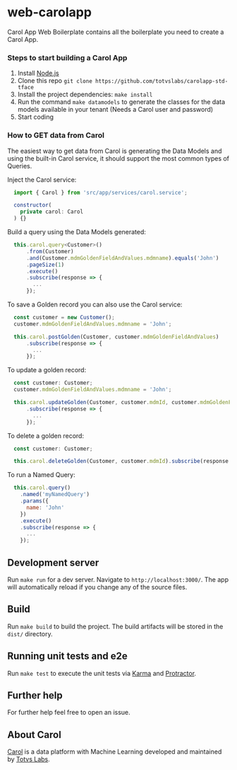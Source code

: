 # web-carolapp

Carol App Web Boilerplate contains all the boilerplate you need to create a Carol App.

### Steps to start building a Carol App

1. Install [Node.js](https://nodejs.org/en/download/)
2. Clone this repo `git clone https://github.com/totvslabs/carolapp-std-tface`
3. Install the project dependencies: `make install`
4. Run the command `make datamodels` to generate the classes for the data models available in your tenant (Needs a Carol user and password)
5. Start coding

### How to GET data from Carol

The easiest way to get data from Carol is generating the Data Models and using the built-in Carol service, it should support the most common types of Queries.

Inject the Carol service:

```javascript
  import { Carol } from 'src/app/services/carol.service';

  constructor(
    private carol: Carol
  ) {}
```

Build a query using the Data Models generated:

```javascript
  this.carol.query<Customer>()
      .from(Customer)
      .and(Customer.mdmGoldenFieldAndValues.mdmname).equals('John')
      .pageSize(1)
      .execute()
      .subscribe(response => {
        ...
      });
```

To save a Golden record you can also use the Carol service:

```javascript
  const customer = new Customer();
  customer.mdmGoldenFieldAndValues.mdmname = 'John';

  this.carol.postGolden(Customer, customer.mdmGoldenFieldAndValues)
      .subscribe(response => {
        ...
      });
```

To update a golden record:

```javascript
  const customer: Customer;
  customer.mdmGoldenFieldAndValues.mdmname = 'John';

  this.carol.updateGolden(Customer, customer.mdmId, customer.mdmGoldenFieldAndValues)
      .subscribe(response => {
        ...
      });
```

To delete a golden record:

```javascript
  const customer: Customer;

  this.carol.deleteGolden(Customer, customer.mdmId).subscribe(response => ...);
```

To run a Named Query:

```javascript
  this.carol.query()
    .named('myNamedQuery')
    .params({
      name: 'John'
    })
    .execute()
    .subscribe(response => {
      ...
    });
```

## Development server

Run `make run` for a dev server. Navigate to `http://localhost:3000/`. The app will automatically reload if you change any of the source files.

## Build

Run `make build` to build the project. The build artifacts will be stored in the `dist/` directory.

## Running unit tests and e2e

Run `make test` to execute the unit tests via [Karma](https://karma-runner.github.io) and  [Protractor](http://www.protractortest.org/).

## Further help

For further help feel free to open an issue.

## About Carol

[Carol](https://docs.carol.ai) is a data platform with Machine Learning developed and maintained by [Totvs Labs](https://www.totvslabs.com/).
